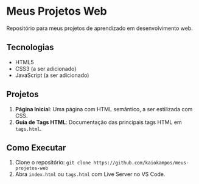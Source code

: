 # Meus Projetos Web

Repositório para meus projetos de aprendizado em desenvolvimento web.

## Tecnologias
- HTML5
- CSS3 (a ser adicionado)
- JavaScript (a ser adicionado)

## Projetos
1. **Página Inicial**: Uma página com HTML semântico, a ser estilizada com CSS.
2. **Guia de Tags HTML**: Documentação das principais tags HTML em `tags.html`.

## Como Executar
1. Clone o repositório: `git clone https://github.com/kaiokampos/meus-projetos-web`
2. Abra `index.html` ou `tags.html` com Live Server no VS Code.